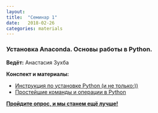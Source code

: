 ```yaml
---
layout: 
title:  "Семинар 1"
date:   2018-02-26
categories: materials 
---
```

### Установка Anaconda. Основы работы в Python.

**Ведёт:** Анастасия Зухба

**Конспект и материалы:**
- [Инструкция по установке Python (и не только:))](http://profitraders.com/Python/PythonIntro.html)
- [Простейшие команды и операции в Python](https://github.com/appdatascience/appdatascience.github.io/blob/master/assets/notebooks/1sem.ipynb)

[**Пройдите опрос, и мы станем ещё лучше!**](https://goo.gl/forms/wdAaVKeDcWWk5uux1)